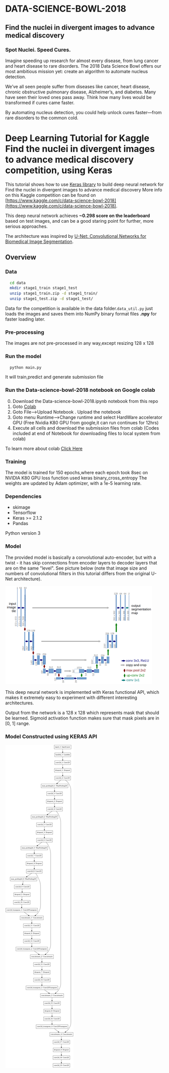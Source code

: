 # DATA-SCIENCE-BOWL-2018
## Find the nuclei in divergent images to advance medical discovery
### Spot Nuclei. Speed Cures.
  Imagine speeding up research for almost every disease, from lung cancer and heart disease to rare disorders. The 2018 Data Science Bowl   offers our most ambitious mission yet: create an algorithm to automate nucleus detection.

  We’ve all seen people suffer from diseases like cancer, heart disease, chronic obstructive pulmonary disease, Alzheimer’s, and diabetes.   Many have seen their loved ones pass away. Think how many lives would be transformed if cures came faster.

  By automating nucleus detection, you could help unlock cures faster—from rare disorders to the common cold. 
  
# Deep Learning Tutorial for Kaggle Find the nuclei in divergent images to advance medical discovery competition, using Keras

This tutorial shows how to use [Keras library](http://keras.io/) to build deep neural network for Find the nuclei in divergent images to advance medical discovery
More info on this Kaggle competition can be found on [https://www.kaggle.com/c/data-science-bowl-2018](https://www.kaggle.com/c/data-science-bowl-2018).

This deep neural network achieves **~0.298 score on the leaderboard** based on test images,
and can be a good staring point for further, more serious approaches.

The architecture was inspired by [U-Net: Convolutional Networks for Biomedical Image Segmentation](http://lmb.informatik.uni-freiburg.de/people/ronneber/u-net/).

## Overview

### Data
```bash
  cd data
  mkdir stage1_train stage1_test
  unzip stage1_train.zip -d stage1_train/
  unzip stage1_test.zip -d stage1_test/
```
Data for the competition is available in the data folder.```data_util.py``` just loads the images and saves them into NumPy binary format files **.npy** for faster loading later.

### Pre-processing
The images are not pre-processed in any way,except resizing 128 x 128

### Run the model
```bash
  python main.py
```
It will train,predict and generate submission file

### Run the Data-science-bowl-2018 notebook on Google colab
0) Download the Data-science-bowl-2018.ipynb notebook from this repo
1) Goto [Colab](https://colab.research.google.com)
2) Goto File-->Upload Notebook . Upload the notebook
3) Goto menu Runtime-->Change runtime and select HardWare accelerator GPU (Free Nvidia K80 GPU from google,it can run continues for 12hrs)
4) Execute all cells and download the submission files from colab (Codes included at end of Notebook for downloading files to local system from colab)

To learn more about colab [Click Here](https://medium.com/deep-learning-turkey/google-colab-free-gpu-tutorial-e113627b9f5d)

### Training
 The model is trained for 150 epochs,where each epoch took 8sec on NVIDIA K80 GPU
 loss function used keras binary_cross_entropy
 The weights are updated by Adam optimizer, with a 1e-5 learning rate.

### Dependencies
* skimage
* Tensorflow
* Keras >= 2.1.2
* Pandas
 
 Python version 3

### Model
 The provided model is basically a convolutional auto-encoder, but with a twist - it has skip connections from encoder layers to decoder layers that are on the same "level".
See picture below (note that image size and numbers of convolutional filters in this tutorial differs from the original U-Net architecture).

![img/u-net-architecture.png](u-net-architecture.png)

This deep neural network is implemented with Keras functional API, which makes it extremely easy to experiment with different interesting architectures.

Output from the network is a 128 x 128 which represents mask that should be learned. Sigmoid activation function
makes sure that mask pixels are in \[0, 1\] range.

### Model Constructed using KERAS API

<img src="model.png" alt="Model" height=50%/>

